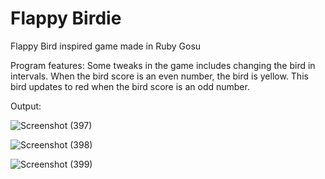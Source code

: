 # Flappy Birdie
Flappy Bird inspired game made in Ruby Gosu

Program features:
Some tweaks in the game includes changing the bird in intervals. When the bird score is an even number, the bird is yellow. This bird updates to red when the bird score is an odd number.

Output:


![Screenshot (397)](https://user-images.githubusercontent.com/80438950/198382136-802250f4-8c3b-45fc-982f-37fd480c2eb0.png)


![Screenshot (398)](https://user-images.githubusercontent.com/80438950/198382154-3a5449b1-31a9-42ac-8823-140dc25e03b6.png)


![Screenshot (399)](https://user-images.githubusercontent.com/80438950/198382167-916d2527-463d-4c04-bd43-23220ea6d182.png)
